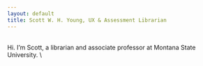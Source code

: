 ```yaml
---
layout: default
title: Scott W. H. Young, UX & Assessment Librarian
---
```

\
Hi. I’m Scott, a librarian and associate professor at Montana State University.
\

